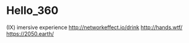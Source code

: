 # Hello_360
(IX) imersive experience
http://networkeffect.io/drink
http://hands.wtf/
https://2050.earth/
